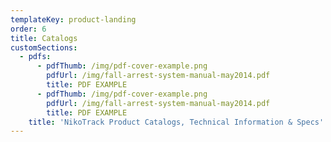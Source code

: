```yaml
---
templateKey: product-landing
order: 6
title: Catalogs
customSections:
  - pdfs:
      - pdfThumb: /img/pdf-cover-example.png
        pdfUrl: /img/fall-arrest-system-manual-may2014.pdf
        title: PDF EXAMPLE
      - pdfThumb: /img/pdf-cover-example.png
        pdfUrl: /img/fall-arrest-system-manual-may2014.pdf
        title: PDF EXAMPLE
    title: 'NikoTrack Product Catalogs, Technical Information & Specs'
---
```

